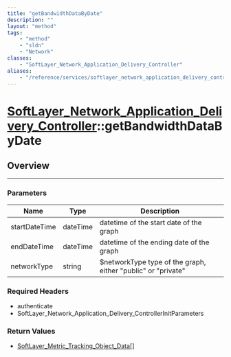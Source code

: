 ```yaml
---
title: "getBandwidthDataByDate"
description: ""
layout: "method"
tags:
    - "method"
    - "sldn"
    - "Network"
classes:
    - "SoftLayer_Network_Application_Delivery_Controller"
aliases:
    - "/reference/services/softlayer_network_application_delivery_controller/getBandwidthDataByDate"
---
```

# [SoftLayer_Network_Application_Delivery_Controller](/reference/services/SoftLayer_Network_Application_Delivery_Controller)::getBandwidthDataByDate





## Overview 


-----

### Parameters 
|Name | Type | Description |
| --- | --- | --- |
|startDateTime| dateTime| datetime of the start date of the graph|
|endDateTime| dateTime| datetime of the ending date of the graph|
|networkType| string| $networkType   type of the graph, either "public" or "private"|


### Required Headers
* authenticate
* SoftLayer_Network_Application_Delivery_ControllerInitParameters


### Return Values
* <a href='/reference/datatypes/SoftLayer_Metric_Tracking_Object_Data'>SoftLayer_Metric_Tracking_Object_Data[] </a>





